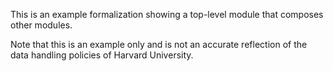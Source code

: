 This is an example formalization showing a top-level module that composes other modules.

Note that this is an example only and is not an accurate reflection of the data handling policies of Harvard University.
